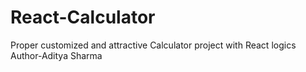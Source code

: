 # React-Calculator
Proper customized and attractive Calculator project with React logics
<br>
Author-Aditya Sharma
